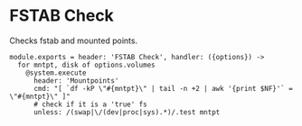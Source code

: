 
# FSTAB Check

Checks fstab and mounted points.

    module.exports = header: 'FSTAB Check', handler: ({options}) ->
      for mntpt, disk of options.volumes
        @system.execute
          header: 'Mountpoints'
          cmd: "[ `df -kP \"#{mntpt}\" | tail -n +2 | awk '{print $NF}'` = \"#{mntpt}\" ]"
          # check if it is a 'true' fs
          unless: /(swap|\/(dev|proc|sys).*)/.test mntpt
